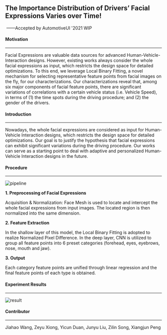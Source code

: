 ## **The Importance Distribution of Drivers’ Facial Expressions Varies over Time!**

​                                                                                                                      ——Accepted by AutomotiveUI '2021 WIP



#### Motivation

------

Facial Expressions are valuable data sources for advanced Human-Vehicle-Interaction designs. However, existing works always consider the whole facial expressions as input, which restricts the design space for detailed optimizations. To this end, we leverage Local Binary Fitting, a novel mechanism for selecting representative feature points from facial images on the fly, for our characterizations. Our characterizations reveal that, among six major components of facial feature points, there are significant variations of correlations with a certain vehicle status (i.e. Vehicle Speed), in terms of (1) the time spots during the driving procedure; and (2) the gender of the drivers.



#### Introduction

------

Nowadays, the whole facial expressions are considered as input for Human-Vehicle Interaction designs, which restricts the design space for detailed optimizations. Our goal is to justify the hypothesis that facial expressions can exhibit significant variations during the driving procedure. Our works can serve as a starting point to deal with adaptive and personalized Human-Vehicle Interaction designs in the future.



#### Procedure

------



![pipeline](./figure/pipeline.png)

**1. Preprocessing of Facial Expressions**

Acquisition & Normalization: Face Mesh is used to locate and intercept the whole facial expressions from input images. The located region is then normalized into the same dimension.

**2. Feature Extraction**

In the shallow layer of this model, the Local Binary Fitting is adopted to realize Normalized Pixel Difference. In the deep layer, CNN is utilized to group all feature points into 6 preset categories (forehead, eyes, eyebrows, nose, mouth and jaw).

**3. Output**

Each category feature points are unified through linear regression and the final feature points of each type is obtained.



#### Experiment Results

------



![result](./figure/result.png)



#### Contributor

------

Jiahao Wang, Zeyu Xiong, Yicun Duan, Junyu Liu, Zilin Song, Xiangjun Peng